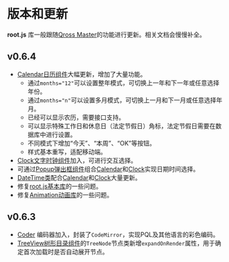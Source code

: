 # 版本和更新

**root.js** 库一般跟随[Qross Master](/master/overview.md)的功能进行更新。相关文档会慢慢补全。

## v0.6.4

* [Calendar日历组件](/root.js/calendar.md)大幅更新，增加了大量功能。
    * 通过`months="12"`可以设置整年模式，可切换上一年和下一年或任意选择年份。
    * 通过`months="n"`可以设置多月模式，可切换上一月和下一月或任意选择年月。
    * 已经可以显示农历，需要接口支持。
    * 可以显示特殊工作日和休息日（法定节假日）角标，法定节假日需要在数据库中进行设置。
    * 不同模式下增加“今天”、“本周”、“OK”等按钮。
    * 样式基本重写，适配移动端。
* [Clock文字时钟组件](/root.js/clock.md)加入，可进行交互选择。
* 可通过[Popup弹出框组件](/root.js/popup.md)组合[Calendar](/root.js/calendar.md)和[Clock](/root.js/clock.md)实现日期时间选择。
* [DateTime类](/root.js/datetime.md)配合[Calendar](/root.js/calendar.md)和[Clock](/root.js/clock.md)大量更新。
* 修复[root.js基本库](/root.js/root.md)的一些问题。
* 修复[Animation动画库](/root.js/animation.md)的一些问题。

## v0.6.3

* [Coder](/root.js/coder.md) 编码器加入，封装了`CodeMirror`，实现PQL及其他语言的彩色编码。
* [TreeView树形目录组件](/root.js/treeview.md)的`TreeNode`节点类新增`expandOnRender`属性，用于确定首次加载时是否自动展开节点。